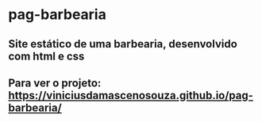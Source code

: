 # pag-barbearia
## Site estático de uma barbearia, desenvolvido com html e css
## Para ver o projeto: https://viniciusdamascenosouza.github.io/pag-barbearia/
